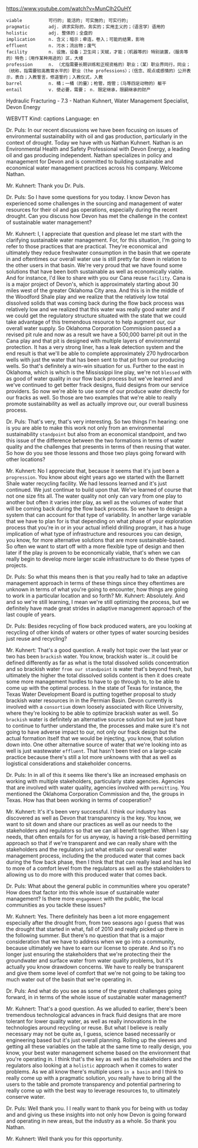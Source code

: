 https://www.youtube.com/watch?v=MunClh2OuHY

```  
viable          可行的; 能活的; 可实施的; 可实行的;
pragmatic       adj. 讲求实际的，务实的；实用主义的；（语言学）语用的
holistic        adj. 整体的；全盘的        
implication     n. 含义；暗示；牵连，卷入；可能的结果，影响  
effluent        n. 污水；流出物；废气     
facility        n. 设施，设备；卫生间；天赋，才能；（机器等的）特别装置，（服务等的）特色；（用作某种用途的）区，大楼
profession      n. （尤指需要长期训练和正规资格的）职业；（某）职业界同行，同业；（统称，指需要较高教育水平的）职业（the professions）；（信念、观点或感情的）公开表示，表白；入教誓言，修道誓约；入教仪式，入教
barrel          n. 桶；一桶（的量）；枪管，炮管；（马等四足动物的）躯干
entail          v. 使必要，需要； n. 限定继承，限嗣继承的财产
```

Hydraulic Fracturing - 7.3 - Nathan Kuhnert, Water Management Specialist, Devon Energy

WEBVTT Kind: captions Language: en 

Dr. Puls: In our recent discussions we have been focusing on issues of environmental sustainability with oil and gas production, particularly in the context of drought. Today we have with us Nathan Kuhnert. Nathan is an Environmental Health and Safety Professional with Devon Energy, a leading oil and gas producing independent. Nathan specializes in policy and management for Devon and is committed to building sustainable and economical water management practices across his company. Welcome Nathan. 

Mr. Kuhnert: Thank you Dr. Puls. 

Dr. Puls: So I have some questions for you today. I know Devon has experienced some challenges in the sourcing and management of water resources for their oil and gas operations, especially during the recent drought. Can you discuss how Devon has met the challenge in the context of sustainable water management? 

Mr. Kuhnert: I, I appreciate that question and please let me start with the clarifying sustainable water management. For, for this situation, I'm going to refer to those practices that are practical. They're economical and ultimately they reduce freshwater consumption in the basin that we operate in and oftentimes our overall water use is still pretty far down in relation to the other users in that basin. We're very proud that we have found some solutions that have been both sustainable as well as economically viable. And for instance, I'd like to share with you our Cana reuse `facility`. Cana is is a major project of Devon's, which is approximately starting about 30 miles west of the greater Oklahoma City area. And this is in the middle of the Woodford Shale play and we realize that the relatively low total dissolved solids that was coming back during the flow back process was relatively low and we realized that this water was really good water and if we could get the regulatory structure situated with the state that we could take advantage of this tremendous resource to help augment our, our overall water supply. So Oklahoma Corporation Commission passed a a revised pit rule and now as a result we have a 500,000 barrel pit out in the Cana play and that pit is designed with multiple layers of environmental protection. It has a very strong liner, has a leak detection system and the end result is that we'll be able to complete approximately 270 hydrocarbon wells with just the water that has been sent to that pit from our producing wells. So that's definitely a win-win situation for us. Further to the east in Oklahoma, which is which is the Mississippi line play, we're not `blessed` with as good of water quality in our flow back process but we've learned and we've continued to get better frack designs, fluid designs from our service providers. So now we're able to use some of our produce water directly for our fracks as well. So those are two examples that we're able to really promote sustainability as well as actually improve our, our overall business process. 

Dr. Puls: That's very, that's very interesting. So two things I'm hearing: one is you are able to make this work not only from an environmental sustainability `standpoint` but also from an economical standpoint, and two this issue of the difference between the two formations in terms of water quality and the challenges that presents in terms of then reusing that water. So how do you see those lessons and those two plays going forward with other locations? 

Mr. Kuhnert: No I appreciate that, because it seems that it's just been a `progression`. You know about eight years ago we started with the Barnett Shale water recycling facility. We had lessons learned and it's just continued. We just continue to build upon that. We've learned of course that not one size fits all. The water quality not only can vary from one play to another but often it varies inter play, as well as the volumes of water that will be coming back during the flow back process. So we have to design a system that can account for that type of variability. In another large variable that we have to plan for is that depending on what phase of your exploration process that you're in or in your actual infield drilling program, it has a huge implication of what type of infrastructure and resources you can design, you know, for more alternative solutions that are more sustainable-based. So often we want to start off with a more flexible type of design and then later if the play is proven to be economically viable, that's when we can really begin to develop more larger scale infrastructure to do these types of projects. 

Dr. Puls: So what this means then is that you really had to take an adaptive management approach in terms of these things since they oftentimes are unknown in terms of what you're going to encounter, how things are going to work in a particular location and so forth? Mr. Kuhnert: Absolutely. And and so we're still learning, I mean we're still optimizing the process, but we definitely have made great strides in adaptive management approach of the last couple of years. 

Dr. Puls: Besides recycling of flow back produced waters, are you looking at recycling of other kinds of waters or other types of water sourcing besides just reuse and recycling? 

Mr. Kuhnert: That's a good question. A really hot topic over the last year or two has been `brackish` water. You know, brackish water is...it could be defined differently as far as what is the total dissolved solids concentration and so brackish water `from our standpoint` is water that's beyond fresh, but ultimately the higher the total dissolved solids content is then it does create some more management hurdles to have to go through to, to be able to come up with the optimal process. In the state of Texas for instance, the Texas Water Development Board is putting together proposal to study brackish water resources in in the Permian Basin. Devon currently is involved with a `consortium` down loosely associated with Rice University, where they're looking to be able to optimize brackish water as well. So `brackish` water is definitely an alternative source solution but we just have to continue to further understand the, the processes and make sure it's not going to have adverse impact to our, not only our frack design but the actual formation itself that we would be injecting, you know, that solution down into. One other alternative source of water that we're looking into as well is just wastewater `effluent`. That hasn't been tried on a large-scale practice because there's still a lot more unknowns with that as well as logistical considerations and stakeholder concerns. 

Dr. Puls: In in all of this it seems like there's like an increased emphasis on working with multiple stakeholders, particularly state agencies. Agencies that are involved with water quality, agencies involved with `permitting`. You mentioned the Oklahoma Corporation Commission and the, the groups in Texas. How has that been working in terms of cooperation? 

Mr. Kuhnert: It's it's been very successful. I think our industry has discovered as well as Devon that transparency is the key. You know, we want to sit down and share our practices as well as our needs to the stakeholders and regulators so that we can all benefit together. When I say needs, that often entails for for us anyway, is having a risk-based permitting approach so that if we're transparent and we can really share with the stakeholders and the regulators just what entails our overall water management process, including the the produced water that comes back during the flow back phase, then I think that that can really lead and has led to more of a comfort level from the regulators as well as the stakeholders to allowing us to do more with this produced water that comes back. 

Dr. Puls: What about the general public in communities where you operate? How does that factor into this whole issue of sustainable water management? Is there more `engagement` with the public, the local communities as you tackle these issues? 

Mr. Kuhnert: Yes. There definitely has been a lot more engagement especially after the drought from, from two seasons ago I guess that was the drought that started in what, fall of 2010 and really picked up there in the following summer. But there's no question that that is a major consideration that we have to address when we go into a community, because ultimately we have to earn our license to operate. And so it's no longer just ensuring the stakeholders that we're protecting their the groundwater and surface water from water quality problems, but it's actually you know drawdown concerns. We have to really be transparent and give them some level of comfort that we're not going to be taking too much water out of the basin that we're operating in. 

Dr. Puls: And what do you see as some of the greatest challenges going forward, in in terms of the whole issue of sustainable water management? 

Mr. Kuhnert: That's a good question. As we alluded to earlier, there's been tremendous technological advances in frack fluid designs that are more tolerant for lower quality water, as well as really innovations in the technologies around recycling or reuse. But what I believe is really necessary may not be quite as, I guess, science based necessarily or engineering based but it's just overall planning. Rolling up the sleeves and getting all these variables on the table at the same time to really design, you know, your best water management scheme based on the environment that you're operating in. I think that's the key as well as the stakeholders and the regulators also looking at a `holistic` approach when it comes to water problems. As we all know there's multiple users `in a basin` and I think to really come up with a pragmatic solution, you really have to bring all the users to the table and promote transparency and potential partnering to really come up with the best way to leverage resources to, to ultimately conserve water. 

Dr. Puls: Well thank you. I I really want to thank you for being with us today and and giving us these insights into not only how Devon is going forward and operating in new areas, but the industry as a whole. So thank you Nathan. 

Mr. Kuhnert: Well thank you for this opportunity. 